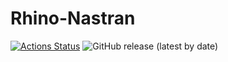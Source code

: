 # Rhino-Nastran

[![Actions Status](https://github.com/oberbichler/Rhino-Nastran/workflows/CI/badge.svg?branch=master)](https://github.com/oberbichler/Rhino-Nastran/actions) ![GitHub release (latest by date)](https://img.shields.io/github/v/release/oberbichler/Rhino-Nastran)
